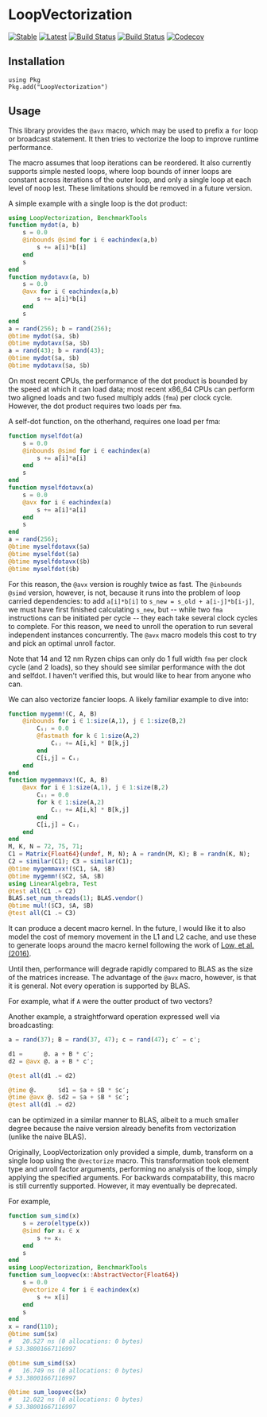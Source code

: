 # LoopVectorization

[![Stable](https://img.shields.io/badge/docs-stable-blue.svg)](https://chriselrod.github.io/LoopVectorization.jl/stable)
[![Latest](https://img.shields.io/badge/docs-latest-blue.svg)](https://chriselrod.github.io/LoopVectorization.jl/latest)
[![Build Status](https://travis-ci.com/chriselrod/LoopVectorization.jl.svg?branch=master)](https://travis-ci.com/chriselrod/LoopVectorization.jl)
[![Build Status](https://ci.appveyor.com/api/projects/status/github/chriselrod/LoopVectorization.jl?svg=true)](https://ci.appveyor.com/project/chriselrod/LoopVectorization-jl)
[![Codecov](https://codecov.io/gh/chriselrod/LoopVectorization.jl/branch/master/graph/badge.svg)](https://codecov.io/gh/chriselrod/LoopVectorization.jl)

## Installation
```
using Pkg
Pkg.add("LoopVectorization")
```


## Usage

This library provides the `@avx` macro, which may be used to prefix a `for` loop or broadcast statement.
It then tries to vectorize the loop to improve runtime performance.

The macro assumes that loop iterations can be reordered. It also currently supports simple nested loops, where loop bounds of inner loops are constant across iterations of the outer loop, and only a single loop at each level of noop lest. These limitations should be removed in a future version.

A simple example with a single loop is the dot product:
```julia
using LoopVectorization, BenchmarkTools
function mydot(a, b)
    s = 0.0
    @inbounds @simd for i ∈ eachindex(a,b)
        s += a[i]*b[i]
    end
    s
end
function mydotavx(a, b)
    s = 0.0
    @avx for i ∈ eachindex(a,b)
        s += a[i]*b[i]
    end
    s
end
a = rand(256); b = rand(256);
@btime mydot($a, $b)
@btime mydotavx($a, $b)
a = rand(43); b = rand(43);
@btime mydot($a, $b)
@btime mydotavx($a, $b)
```

On most recent CPUs, the performance of the dot product is bounded by
the speed at which it can load data; most recent x86_64 CPUs can perform
two aligned loads and two fused multiply adds (`fma`) per clock cycle.
However, the dot product requires two loads per `fma`.

A self-dot function, on the otherhand, requires one load per fma:
```julia
function myselfdot(a)
    s = 0.0
    @inbounds @simd for i ∈ eachindex(a)
        s += a[i]*a[i]
    end
    s
end
function myselfdotavx(a)
    s = 0.0
    @avx for i ∈ eachindex(a)
        s += a[i]*a[i]
    end
    s
end
a = rand(256);
@btime myselfdotavx($a)
@btime myselfdot($a)
@btime myselfdotavx($b)
@btime myselfdot($b)
```
For this reason, the `@avx` version is roughly twice as fast. The `@inbounds @simd` version, however, is not, because it runs into the problem of loop carried dependencies: to add `a[i]*b[i]` to `s_new = s_old + a[i-j]*b[i-j]`, we must have first finished calculating `s_new`, but -- while two `fma` instructions can be initiated per cycle -- they each take several clock cycles to complete.
For this reason, we need to unroll the operation to run several independent instances concurrently. The `@avx` macro models this cost to try and pick an optimal unroll factor.

Note that 14 and 12 nm Ryzen chips can only do 1 full width `fma` per clock cycle (and 2 loads), so they should see similar performance with the dot and selfdot. I haven't verified this, but would like to hear from anyone who can.


We can also vectorize fancier loops. A likely familiar example to dive into:
```julia
function mygemm!(C, A, B)
    @inbounds for i ∈ 1:size(A,1), j ∈ 1:size(B,2)
        Cᵢⱼ = 0.0
        @fastmath for k ∈ 1:size(A,2)
            Cᵢⱼ += A[i,k] * B[k,j]
        end
        C[i,j] = Cᵢⱼ
    end
end
function mygemmavx!(C, A, B)
    @avx for i ∈ 1:size(A,1), j ∈ 1:size(B,2)
        Cᵢⱼ = 0.0
        for k ∈ 1:size(A,2)
            Cᵢⱼ += A[i,k] * B[k,j]
        end
        C[i,j] = Cᵢⱼ
    end
end
M, K, N = 72, 75, 71;
C1 = Matrix{Float64}(undef, M, N); A = randn(M, K); B = randn(K, N);
C2 = similar(C1); C3 = similar(C1); 
@btime mygemmavx!($C1, $A, $B)
@btime mygemm!($C2, $A, $B)
using LinearAlgebra, Test
@test all(C1 .≈ C2)
BLAS.set_num_threads(1); BLAS.vendor()
@btime mul!($C3, $A, $B)
@test all(C1 .≈ C3)
```
It can produce a decent macro kernel.
In the future, I would like it to also model the cost of memory movement in the L1 and L2 cache, and use these to generate loops around the macro kernel following the work of [Low, et al. (2016)](http://www.cs.utexas.edu/users/flame/pubs/TOMS-BLIS-Analytical.pdf).

Until then, performance will degrade rapidly compared to BLAS as the size of the matrices increase. The advantage of the `@avx` macro, however, is that it is general. Not every operation is supported by BLAS.

For example, what if `A` were the outter product of two vectors?
<!-- ```julia -->


<!-- ``` -->


Another example, a straightforward operation expressed well via broadcasting:
```julia
a = rand(37); B = rand(37, 47); c = rand(47); c′ = c';

d1 =      @. a + B * c′;
d2 = @avx @. a + B * c′;

@test all(d1 .≈ d2)

@time @.      $d1 = $a + $B * $c′;
@time @avx @. $d2 = $a + $B * $c′;
@test all(d1 .≈ d2)
```
can be optimized in a similar manner to BLAS, albeit to a much smaller degree because the naive version already benefits from vectorization (unlike the naive BLAS).


<!-- You can also use `\ast` to for a lazy matrix multiplication that can fuse with broadcasts. `.\ast` behaves similarly, to allow it's arguments to -->



Originally, LoopVectorization only provided a simple, dumb, transform on a single loop using the `@vectorize` macro. This transformation took element type and unroll factor arguments, performing no analysis of the loop, simply applying the specified arguments.
For backwards compatability, this macro is still currently supported. However, it may eventually be deprecated.

For example,
```julia
function sum_simd(x)
    s = zero(eltype(x))
    @simd for xᵢ ∈ x
        s += xᵢ
    end
    s
end
using LoopVectorization, BenchmarkTools
function sum_loopvec(x::AbstractVector{Float64})
    s = 0.0
    @vectorize 4 for i ∈ eachindex(x)
        s += x[i]
    end
    s
end
x = rand(110);
@btime sum($x)
#   20.527 ns (0 allocations: 0 bytes)
# 53.38001667116997

@btime sum_simd($x)
#   16.749 ns (0 allocations: 0 bytes)
# 53.38001667116997

@btime sum_loopvec($x)
#   12.022 ns (0 allocations: 0 bytes)
# 53.38001667116997
```



